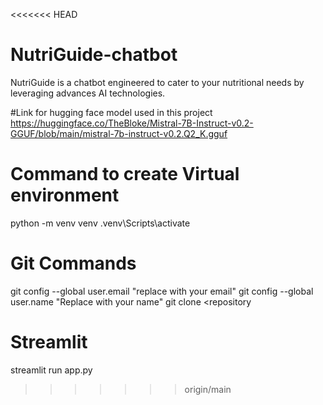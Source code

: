 <<<<<<< HEAD

# NutriGuide-chatbot
NutriGuide is a chatbot engineered to cater to your nutritional needs by leveraging advances AI technologies.

#Link for hugging face model used in this project
https://huggingface.co/TheBloke/Mistral-7B-Instruct-v0.2-GGUF/blob/main/mistral-7b-instruct-v0.2.Q2_K.gguf

# Command to create Virtual environment
python -m venv venv
.venv\Scripts\activate

# Git Commands
git config --global user.email "replace with your email"
git config --global user.name "Replace with your name"
git clone <repository <copied from the github repository created>

# Streamlit
streamlit run app.py

>>>>>>> origin/main
